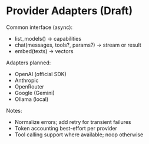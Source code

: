 # Provider Adapters (Draft)

Common interface (async):

- list_models() -> capabilities
- chat(messages, tools?, params?) -> stream or result
- embed(texts) -> vectors

Adapters planned:

- OpenAI (official SDK)
- Anthropic
- OpenRouter
- Google (Gemini)
- Ollama (local)

Notes:

- Normalize errors; add retry for transient failures
- Token accounting best-effort per provider
- Tool calling support where available; noop otherwise
